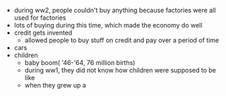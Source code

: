 - during ww2, people couldn't buy anything because factories were all used for factories
- lots of buying during this time, which made the economy do well
- credit gets invented
	- allowed people to buy stuff on credit and pay over a period of time
- cars
- children
	- baby boom( '46-'64, 76 million births)
	- during ww1, they did not know how children were supposed to be like
	- when they grew up a 